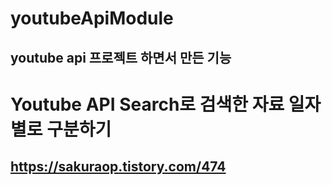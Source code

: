 # youtubeApiModule
## youtube api 프로젝트 하면서 만든 기능

# Youtube API Search로 검색한 자료 일자별로 구분하기
## https://sakuraop.tistory.com/474
